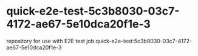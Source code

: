 # quick-e2e-test-5c3b8030-03c7-4172-ae67-5e10dca20f1e-3
repository for use with E2E test job quick-e2e-test:5c3b8030-03c7-4172-ae67-5e10dca20f1e-3

